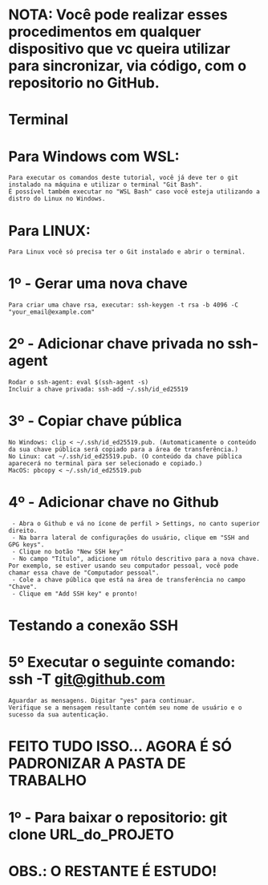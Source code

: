 # NOTA: Você pode realizar esses procedimentos em qualquer dispositivo que vc queira utilizar para sincronizar, via código, com o repositorio no GitHub.

# Terminal
# Para Windows com WSL:
```
Para executar os comandos deste tutorial, você já deve ter o git instalado na máquina e utilizar o terminal "Git Bash".
É possível também executar no "WSL Bash" caso você esteja utilizando a distro do Linux no Windows.
```

# Para LINUX:
```
Para Linux você só precisa ter o Git instalado e abrir o terminal.
```

# 1º - Gerar uma nova chave
```
Para criar uma chave rsa, executar: ssh-keygen -t rsa -b 4096 -C "your_email@example.com"
```

# 2º - Adicionar chave privada no ssh-agent
```
Rodar o ssh-agent: eval $(ssh-agent -s)
Incluir a chave privada: ssh-add ~/.ssh/id_ed25519

```

# 3º - Copiar chave pública
```
No Windows: clip < ~/.ssh/id_ed25519.pub. (Automaticamente o conteúdo da sua chave pública será copiado para a área de transferência.)
No Linux: cat ~/.ssh/id_ed25519.pub. (O conteúdo da chave pública aparecerá no terminal para ser selecionado e copiado.)
MacOS: pbcopy < ~/.ssh/id_ed25519.pub
```

# 4º - Adicionar chave no Github
```
 - Abra o Github e vá no ícone de perfil > Settings, no canto superior direito.
 - Na barra lateral de configurações do usuário, clique em "SSH and GPG keys".
 - Clique no botão "New SSH key"
 - No campo "Título", adicione um rótulo descritivo para a nova chave. Por exemplo, se estiver usando seu computador pessoal, você pode chamar essa chave de "Computador pessoal".
 - Cole a chave pública que está na área de transferência no campo "Chave".
 - Clique em "Add SSH key" e pronto!
```

# Testando a conexão SSH
# 5º Executar o seguinte comando: ssh -T git@github.com
```
Aguardar as mensagens. Digitar "yes" para continuar.
Verifique se a mensagem resultante contém seu nome de usuário e o sucesso da sua autenticação.
```

# FEITO TUDO ISSO... AGORA É SÓ PADRONIZAR A PASTA DE TRABALHO

# 1º - Para baixar o repositorio: git clone URL_do_PROJETO

# OBS.: O RESTANTE É ESTUDO!